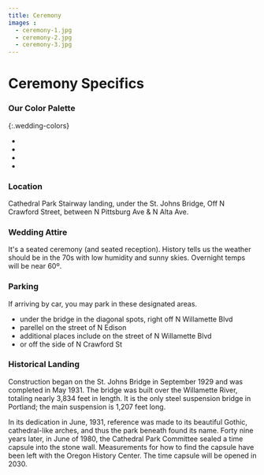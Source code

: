 ```yaml
---
title: Ceremony
images :
  - ceremony-1.jpg
  - ceremony-2.jpg
  - ceremony-3.jpg
---
```


# Ceremony Specifics

### Our Color Palette

{:.wedding-colors}
* &nbsp;
* &nbsp;
* &nbsp;
* &nbsp;

### Location

Cathedral Park Stairway landing, under the St. Johns Bridge,
Off N Crawford Street, between N Pittsburg Ave & N Alta Ave.

### Wedding Attire

It's a seated ceremony (and seated reception). History tells us the weather
should be in the 70s with low humidity and sunny skies. Overnight temps will
be near 60º.


### Parking

If arriving by car, you may park in these designated areas.

* under the bridge in the diagonal spots, right off N Willamette Blvd
* parellel on the street of N Edison
* additional places include on the street of N Willamette Blvd
* or off the side of N Crawford St

### Historical Landing

Construction began on the St. Johns Bridge in September 1929 and was
completed in May 1931. The bridge was built over the Willamette River,
totaling nearly 3,834 feet in length. It is the only steel suspension bridge
in Portland; the main suspension is 1,207 feet long.

In its dedication in June, 1931, reference was made to its beautiful Gothic,
cathedral-like arches, and thus the park beneath found its name. Forty nine
years later, in June of 1980, the Cathedral Park Committee sealed a time
capsule into the stone wall. Measurements for how to find the capsule have
been left with the Oregon History Center. The time capsule will be opened in 2030.
